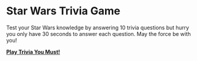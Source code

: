 # Star Wars Trivia Game

Test your Star Wars knowledge by answering 10 trivia questions but hurry you only have 30 seconds to answer each question.
May the force be with you!

<a href ="https://katkeivens.github.io/TriviaGame/"><b>Play Trivia You Must!</b></a>
